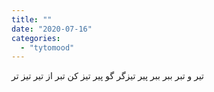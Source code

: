```yaml
---
title: ""
date: "2020-07-16"
categories: 
  - "tytomood"
---
```


تیر و تبر ببر ببر پیر تیزگر گو پیر تیز کن تبر از تیر تیز تر
